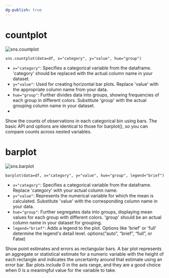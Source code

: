 ```yaml
---
dg-publish: true
---
```


# countplot

![sns.countplot](https://seaborn.pydata.org/_images/countplot_3_0.png)

`sns.countplot(data=df, x="category", y="value", hue="group")`

- `x="category"`: Specifies a categorical variable from the dataframe. 'category' should be replaced with the actual column name in your dataset.
- `y="value"`: Used for creating horizontal bar plots. Replace 'value' with the appropriate column name from your data.
- `hue="group"`: Further divides data into groups, showing frequencies of each group in different colors. Substitute 'group' with the actual grouping column name in your dataset.
- 
Show the counts of observations in each categorical bin using bars.
The basic API and options are identical to those for barplot(), so you can compare counts across nested variables.


# barplot

![sns.barplot](https://seaborn.pydata.org/_images/barplot_3_0.png)


`barplot(data=df, x="category", y="value", hue="group", legend="brief")`

- `x="category"`: Specifies a categorical variable from the dataframe. Replace 'category' with your actual column name.
- `y="value"`: Represents the numerical variable for which the mean is calculated. Substitute 'value' with the corresponding column name in your data.
- `hue="group"`: Further segregates data into groups, displaying mean values for each group with different colors. 'group' should be an actual column name in your dataset for grouping.
- `legend="brief"`: Adds a legend to the plot. Options like 'brief' or 'full' determine the legend's detail level. options(“auto”, “brief”, “full”, or False)


Show point estimates and errors as rectangular bars.
A bar plot represents an aggregate or statistical estimate for a numeric variable with the height of each rectangle and indicates the uncertainty around that estimate using an error bar. Bar plots include 0 in the axis range, and they are a good choice when 0 is a meaningful value for the variable to take.